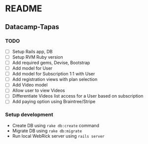 # README

## Datacamp-Tapas

### TODO
- [ ] Setup Rails app, DB
- [ ] Setup RVM Ruby version
- [ ] Add required gems, Devise, Bootstrap
- [ ] Add model for User
- [ ] Add model for Subscription 1:1 with User
- [ ] Add registration views with plan selection
- [ ] Add Video model
- [ ] Allow user to view Videos
- [ ] Differentiate Videos list access for a User based on subscription
- [ ] Add paying option using Braintree/Stripe

### Setup development

* Create DB using `rake db:create` command
* Migrate DB using `rake db:migrate`
* Run local WebRick server using `rails server`
